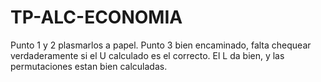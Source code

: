 # TP-ALC-ECONOMIA

Punto 1 y 2 plasmarlos a papel. Punto 3 bien encaminado, falta chequear verdaderamente si el U calculado es el correcto. El L da bien, y las permutaciones estan bien calculadas. 

